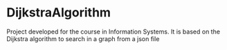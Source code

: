 DijkstraAlgorithm
=================

Project developed for the course in Information Systems. It is based on the Dijkstra algorithm to search in a graph from a json file

